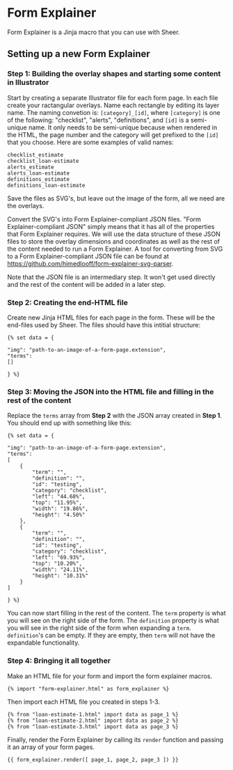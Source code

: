 # Form Explainer

Form Explainer is a Jinja macro that you can use with Sheer.

## Setting up a new Form Explainer

### Step 1: Building the overlay shapes and starting some content in Illustrator

Start by creating a separate Illustrator file for each form page.
In each file create your ractangular overlays.
Name each rectangle by editing its layer name.
The naming convetion is: `[category]_[id]`,
where `[category]` is one of the following: "checklist", "alerts", "definitions",
and `[id]` is a semi-unique name.
It only needs to be semi-unique because when rendered in the HTML,
the page number and the category will get prefixed to the `[id]` that you choose.
Here are some examples of valid names:

```
checklist_estimate
checklist_loan-estimate
alerts_estimate
alerts_loan-estimate
definitions_estimate
definitions_loan-estimate
```

Save the files as SVG's,
but leave out the image of the form,
all we need are the overlays.

Convert the SVG's into Form Explainer-compliant JSON files.
"Form Explainer-compliant JSON" simply means that it has all of the properties
that Form Explainer requires.
We will use the data structure of these JSON files to store the overlay
dimensions and coordinates as well as the rest of the content needed to run a
Form Explainer.
A tool for converting from SVG to a Form Explainer-compliant JSON file
can be found at <https://github.com/himedlooff/form-explainer-svg-parser>.

Note that the JSON file is an intermediary step.
It won't get used directly and the rest of the content will be added in a later step.

### Step 2: Creating the end-HTML file

Create new Jinja HTML files for each page in the form.
These will be the end-files used by Sheer.
The files should have this intitial structure:

```jinja
{% set data = {

"img": "path-to-an-image-of-a-form-page.extension",
"terms":
[]

} %}
```

### Step 3: Moving the JSON into the HTML file and filling in the rest of the content

Replace the `terms` array from **Step 2** with the JSON array created in **Step 1**.
You should end up with something like this:

```jinja
{% set data = {

"img": "path-to-an-image-of-a-form-page.extension",
"terms":
[
    {
        "term": "",
        "definition": "",
        "id": "testing",
        "category": "checklist",
        "left": "44.68%",
        "top": "11.95%",
        "width": "19.86%",
        "height": "4.50%"
    },
    {
        "term": "",
        "definition": "",
        "id": "testing",
        "category": "checklist",
        "left": "69.93%",
        "top": "10.20%",
        "width": "24.11%",
        "height": "10.31%"
    }
]

} %}
```

You can now start filling in the rest of the content.
The `term` property is what you will see on the right side of the form.
The `definition` property is what you will see in the right side of the form when
expanding a `term`.
`definition`'s can be empty.
If they are empty, then `term` will not have the expandable functionality.

### Step 4: Bringing it all together

Make an HTML file for your form and import the form explainer macros.

```jinja
{% import "form-explainer.html" as form_explainer %}
```

Then import each HTML file you created in steps 1-3.

```jinja
{% from "loan-estimate-1.html" import data as page_1 %}
{% from "loan-estimate-2.html" import data as page_2 %}
{% from "loan-estimate-3.html" import data as page_3 %}
```

Finally, render the Form Explainer by calling its `render` function
and passing it an array of your form pages.

```jinja
{{ form_explainer.render([ page_1, page_2, page_3 ]) }}
```
